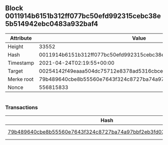 ## Block 0011914b6151b312ff077bc50efd992315cebc38e5b514942ebc0483a932baf4

Attribute | Value
--- | ---
Height | 33552
Hash | 0011914b6151b312ff077bc50efd992315cebc38e5b514942ebc0483a932baf4
Timestamp | 2021-04-24T02:19:55+00:00
Target | 00254142f49eaaa504dc75712e8378ad5316cbcead634704b3734b6271167cc4
Merke root | 79b489640cbe8b55560e7643f324c8727ba74a97bbf2eb3fd030983a705bd211
Nonce | 556815833

```

```

### Transactions

Hash | Amount
--- | ---
[79b489640cbe8b55560e7643f324c8727ba74a97bbf2eb3fd030983a705bd211](79b489640cbe8b55560e7643f324c8727ba74a97bbf2eb3fd030983a705bd211.md) | 10.00000000 SKEPTI 
